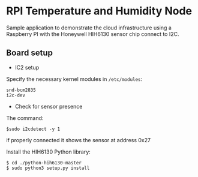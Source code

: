 # RPI Temperature and Humidity Node
Sample application to demonstrate the cloud infrastructure using a Raspberry PI
with the Honeywell HIH6130 sensor chip connect to I2C.

## Board setup

* IC2 setup

Specify the necessary kernel modules in `/etc/modules`:
```
snd-bcm2835
i2c-dev
```

* Check for sensor presence

The command:
```
$sudo i2cdetect -y 1
```
if properly connected it shows the sensor at address 0x27


Install the HIH6130 Python library:
```
$ cd ./python-hih6130-master
$ sudo python3 setup.py install
```
